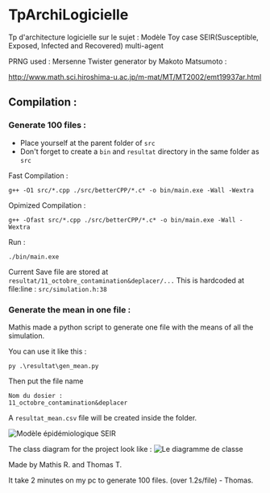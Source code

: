 # TpArchiLogicielle
Tp d'architecture logicielle sur le sujet : Modèle Toy case SEIR(Susceptible, Exposed, Infected and Recovered) multi-agent

PRNG used : Mersenne Twister generator by Makoto Matsumoto :

http://www.math.sci.hiroshima-u.ac.jp/m-mat/MT/MT2002/emt19937ar.html

## Compilation : 

### Generate 100 files :

- Place yourself at the parent folder of `src`
- Don't forget to create a `bin` and `resultat` directory in the same folder as `src`

Fast Compilation :

```shell
g++ -O1 src/*.cpp ./src/betterCPP/*.c* -o bin/main.exe -Wall -Wextra
```
Opimized Compilation :

```shell
g++ -Ofast src/*.cpp ./src/betterCPP/*.c* -o bin/main.exe -Wall -Wextra
```

Run :

```shell
./bin/main.exe
```

Current Save file are stored at `resultat/11_octobre_contamination&deplacer/...`
This is hardcoded at file:line : `src/simulation.h:38`

### Generate the mean in one file :

Mathis made a python script to generate one file with the means of all the simulation.

You can use it like this :

```shell
py .\resultat\gen_mean.py

```

Then put the file name

```shell
Nom du dosier : 
11_octobre_contamination&deplacer
```

A `resultat_mean.csv` file will be created inside the folder. 

![Modèle épidémiologique SEIR](https://cdn.discordapp.com/attachments/751057885730963578/1165708275019415592/image.png)


The class diagram for the project look like :
![Le diagramme de classe](https://cdn.discordapp.com/attachments/751057885730963578/1165711737018925303/image.png)

Made by Mathis R. and Thomas T.

It take 2 minutes on my pc to generate 100 files. (over 1.2s/file) - Thomas.